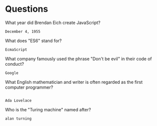 # Questions

What year did Brendan Eich create JavaScript?

```
December 4, 1955
```

What does "ES6" stand for?

```
EcmaScript
```

What company famously used the phrase "Don't be evil" in their code of conduct?

```
Google
```

What English mathematician and writer is often regarded as the first computer programmer?

```

Ada Lovelace
```

Who is the "Turing machine" named after?

```
alan turning 
```

